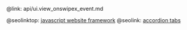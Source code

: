 @link: api/ui.view_onswipex_event.md

@seolinktop: [javascript website framework](https://webix.com)
@seolink: [accordion tabs](https://webix.com/widget/accordion/)